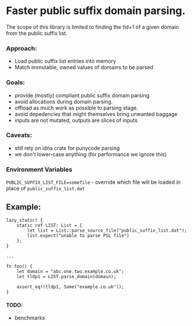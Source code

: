 # Faster public suffix domain parsing.
The scope of this library is limited to finding the tld+1 of a given domain from the public suffix list.

### Approach:
- Load public suffix list entries into memory
- Match immutable, owned values of domains to be parsed

### Goals:
- provide (mostly) compliant public suffix domain parsing.
- avoid allocations during domain parsing.
- offload as much work as possible to parsing stage.
- avoid depedencies that might themselves bring unwanted baggage
- inputs are not mutated, outputs are slices of inputs

### Caveats:
- still rely on idna crate for punycode parsing
- we don't lower-case anything (for performance we ignore this)

### Environment Variables
`PUBLIC_SUFFIX_LIST_FILE=somefile` - override which file will be loaded in place of `public_suffix_list.dat`

## Example:
```
lazy_static! {
    static ref LIST: List = {
        let list = List::parse_source_file("public_suffix_list.dat");
        list.expect("unable to parse PSL file")
    };
}

...

fn foo() {
    let domain = "abc.one.two.example.co.uk";
    let tldp1 = LIST.parse_domain(domain);
    
    assert_eq!(tldp1, Some("example.co.uk"));
}
```

#### TODO:
- benchmarks
